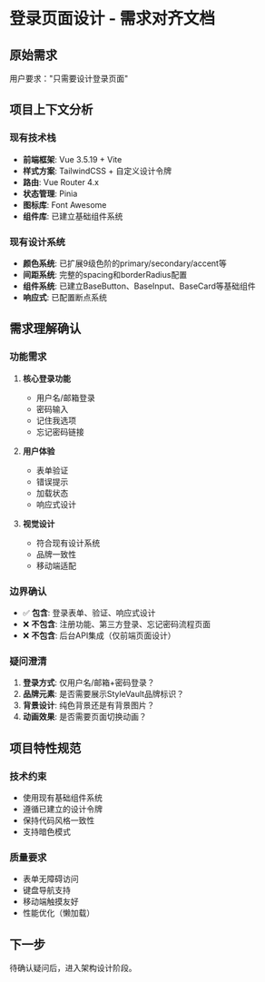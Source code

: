 # 登录页面设计 - 需求对齐文档

## 原始需求
用户要求："只需要设计登录页面"

## 项目上下文分析

### 现有技术栈
- **前端框架**: Vue 3.5.19 + Vite
- **样式方案**: TailwindCSS + 自定义设计令牌
- **路由**: Vue Router 4.x
- **状态管理**: Pinia
- **图标库**: Font Awesome
- **组件库**: 已建立基础组件系统

### 现有设计系统
- **颜色系统**: 已扩展9级色阶的primary/secondary/accent等
- **间距系统**: 完整的spacing和borderRadius配置
- **组件系统**: 已建立BaseButton、BaseInput、BaseCard等基础组件
- **响应式**: 已配置断点系统

## 需求理解确认

### 功能需求
1. **核心登录功能**
   - 用户名/邮箱登录
   - 密码输入
   - 记住我选项
   - 忘记密码链接

2. **用户体验**
   - 表单验证
   - 错误提示
   - 加载状态
   - 响应式设计

3. **视觉设计**
   - 符合现有设计系统
   - 品牌一致性
   - 移动端适配

### 边界确认
- ✅ **包含**: 登录表单、验证、响应式设计
- ❌ **不包含**: 注册功能、第三方登录、忘记密码流程页面
- ❌ **不包含**: 后台API集成（仅前端页面设计）

### 疑问澄清
1. **登录方式**: 仅用户名/邮箱+密码登录？
2. **品牌元素**: 是否需要展示StyleVault品牌标识？
3. **背景设计**: 纯色背景还是有背景图片？
4. **动画效果**: 是否需要页面切换动画？

## 项目特性规范

### 技术约束
- 使用现有基础组件系统
- 遵循已建立的设计令牌
- 保持代码风格一致性
- 支持暗色模式

### 质量要求
- 表单无障碍访问
- 键盘导航支持
- 移动端触摸友好
- 性能优化（懒加载）

## 下一步
待确认疑问后，进入架构设计阶段。